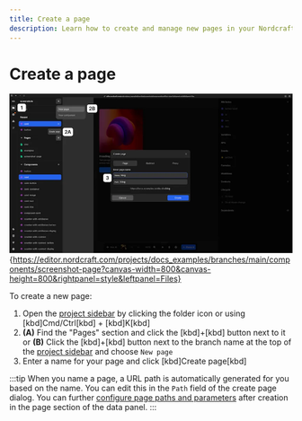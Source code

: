 ```yaml
---
title: Create a page
description: Learn how to create and manage new pages in your Nordcraft project by using the project sidebar and some handy keyboard shortcuts.
---
```


# Create a page

![The create page dialog is open, giving you the option to name your new page. The project sidebar is visible on the right, showing the context menu that appears when clicking the plus button at the top of the project sidebar.|16/9](create-a-page.webp 'Create a page'){https://editor.nordcraft.com/projects/docs_examples/branches/main/components/screenshot-page?canvas-width=800&canvas-height=800&rightpanel=style&leftpanel=Files}

To create a new page:

1. Open the [project sidebar](/the-editor/project-sidebar) by clicking the folder icon or using [kbd]Cmd/Ctrl[kbd] + [kbd]K[kbd]
2. **(A)** Find the "Pages" section and click the [kbd]+[kbd] button next to it or
   **(B)** Click the [kbd]+[kbd] button next to the branch name at the top of the [project sidebar](/the-editor/project-sidebar) and choose `New page`
3. Enter a name for your page and click [kbd]Create page[kbd]

:::tip
When you name a page, a URL path is automatically generated for you based on the name. You can edit this in the `Path` field of the create page dialog. You can further [configure page paths and parameters](/pages/page-configuration#page-configuration) after creation in the page section of the data panel.
:::

